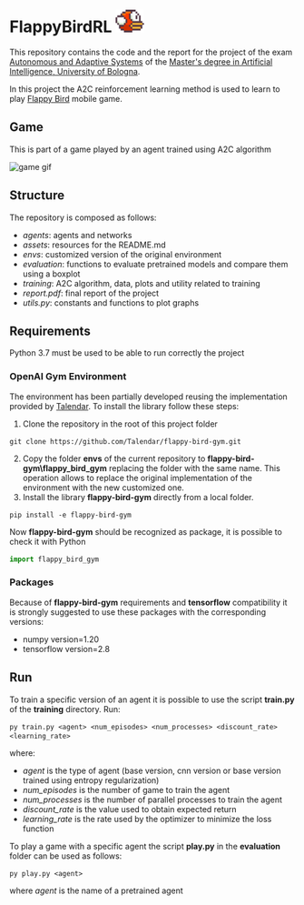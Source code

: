 # FlappyBirdRL <img src="assets/icon.png" title="icon" alt="icon" width="50" height="40"/>&nbsp;

This repository contains the code and the report for the project of the exam [Autonomous and Adaptive Systems](https://www.unibo.it/en/teaching/course-unit-catalogue/course-unit/2021/454632) of the [Master's degree in Artificial Intelligence, University of Bologna](https://corsi.unibo.it/2cycle/artificial-intelligence).

In this project the A2C reinforcement learning method is used to learn to play [Flappy Bird](https://en.wikipedia.org/wiki/Flappy_Bird) mobile game.

## Game

This is part of a game played by an agent trained using A2C algorithm

 ![game gif](assets/game.gif)

## Structure

The repository is composed as follows:
- *agents*: agents and networks
- *assets*: resources for the README.md
- *envs*: customized version of the original environment
- *evaluation*: functions to evaluate pretrained models and compare them using a boxplot
- *training*: A2C algorithm, data, plots and utility related to training
- *report.pdf*: final report of the project
- *utils.py*: constants and functions to plot graphs

## Requirements

Python 3.7 must be used to be able to run correctly the project

### OpenAI Gym Environment

The environment has been partially developed reusing the implementation provided by [Talendar](https://github.com/Talendar/flappy-bird-gym). To install the library follow these steps:

1. Clone the repository in the root of this project folder
```console
git clone https://github.com/Talendar/flappy-bird-gym.git
```
2. Copy the folder **envs** of the current repository to __flappy-bird-gym\flappy_bird_gym__ replacing the folder with the same name. This operation allows to replace the original implementation of the environment with the new customized one.
3. Install the library **flappy-bird-gym** directly from a local folder.
```console
pip install -e flappy-bird-gym
```
Now **flappy-bird-gym** should be recognized as package, it is possible to check it with Python

```python
import flappy_bird_gym
```

### Packages
Because of **flappy-bird-gym** requirements and **tensorflow** compatibility it is strongly suggested to use these packages with the corresponding versions:
- numpy version=1.20
- tensorflow version=2.8

## Run
To train a specific version of an agent it is possible to use the script **train.py** of the **training** directory.
Run:
```console
py train.py <agent> <num_episodes> <num_processes> <discount_rate> <learning_rate>
```
where:
- *agent* is the type of agent (base version, cnn version or base version trained using entropy regularization)
- *num_episodes* is the number of game to train the agent
- *num_processes* is the number of parallel processes to train the agent
- *discount_rate* is the value used to obtain expected return
- *learning_rate* is the rate used by the optimizer to minimize the loss function

To play a game with a specific agent the script **play.py** in the **evaluation** folder can be used as follows:
```console
py play.py <agent>
```
where *agent* is the name of a pretrained agent
